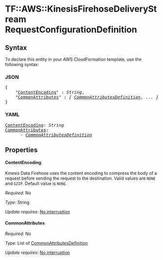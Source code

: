 # TF::AWS::KinesisFirehoseDeliveryStream RequestConfigurationDefinition

## Syntax

To declare this entity in your AWS CloudFormation template, use the following syntax:

### JSON

<pre>
{
    "<a href="#contentencoding" title="ContentEncoding">ContentEncoding</a>" : <i>String</i>,
    "<a href="#commonattributes" title="CommonAttributes">CommonAttributes</a>" : <i>[ <a href="commonattributesdefinition.md">CommonAttributesDefinition</a>, ... ]</i>
}
</pre>

### YAML

<pre>
<a href="#contentencoding" title="ContentEncoding">ContentEncoding</a>: <i>String</i>
<a href="#commonattributes" title="CommonAttributes">CommonAttributes</a>: <i>
      - <a href="commonattributesdefinition.md">CommonAttributesDefinition</a></i>
</pre>

## Properties

#### ContentEncoding

Kinesis Data Firehose uses the content encoding to compress the body of a request before sending the request to the destination. Valid values are `NONE` and `GZIP`.  Default value is `NONE`.

_Required_: No

_Type_: String

_Update requires_: [No interruption](https://docs.aws.amazon.com/AWSCloudFormation/latest/UserGuide/using-cfn-updating-stacks-update-behaviors.html#update-no-interrupt)

#### CommonAttributes

_Required_: No

_Type_: List of <a href="commonattributesdefinition.md">CommonAttributesDefinition</a>

_Update requires_: [No interruption](https://docs.aws.amazon.com/AWSCloudFormation/latest/UserGuide/using-cfn-updating-stacks-update-behaviors.html#update-no-interrupt)

